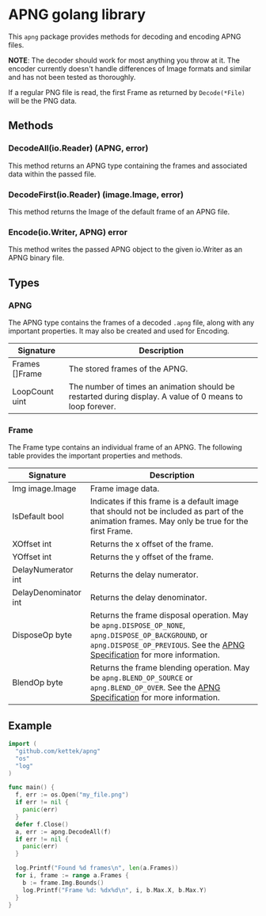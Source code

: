# APNG golang library
This `apng` package provides methods for decoding and encoding APNG files.

**NOTE**: The decoder should work for most anything you throw at it. The encoder currently doesn't handle differences of Image formats and similar and has not been tested as thoroughly.

If a regular PNG file is read, the first Frame as returned by `Decode(*File)` will be the PNG data.

## Methods
### DecodeAll(io.Reader) (APNG, error)
This method returns an APNG type containing the frames and associated data within the passed file.

### DecodeFirst(io.Reader) (image.Image, error)
This method returns the Image of the default frame of an APNG file.

### Encode(io.Writer, APNG) error
This method writes the passed APNG object to the given io.Writer as an APNG binary file.

## Types
### APNG
The APNG type contains the frames of a decoded `.apng` file, along with any important properties. It may also be created and used for Encoding.

| Signature                 | Description                   |
|---------------------------|-------------------------------|
| Frames []Frame            | The stored frames of the APNG.|
| LoopCount uint            | The number of times an animation should be restarted during display. A value of 0 means to loop forever.   |

### Frame
The Frame type contains an individual frame of an APNG. The following table provides the important properties and methods.

| Signature                 | Description      |
|---------------------------|------------------|
| Img image.Image           | Frame image data. |
| IsDefault bool            | Indicates if this frame is a default image that should not be included as part of the animation frames. May only be true for the first Frame. |
| XOffset int               | Returns the x offset of the frame. |
| YOffset int               | Returns the y offset of the frame. |
| DelayNumerator int        | Returns the delay numerator.       |
| DelayDenominator int      | Returns the delay denominator.     |
| DisposeOp byte           | Returns the frame disposal operation. May be `apng.DISPOSE_OP_NONE`, `apng.DISPOSE_OP_BACKGROUND`, or `apng.DISPOSE_OP_PREVIOUS`. See the [APNG Specification](https://wiki.mozilla.org/APNG_Specification#.60fcTL.60:_The_Frame_Control_Chunk) for more information. |
| BlendOp byte              | Returns the frame blending operation. May be `apng.BLEND_OP_SOURCE` or `apng.BLEND_OP_OVER`. See the [APNG Specification](https://wiki.mozilla.org/APNG_Specification#.60fcTL.60:_The_Frame_Control_Chunk) for more information. |

## Example
```go
import (
  "github.com/kettek/apng"
  "os"
  "log"
)

func main() {
  f, err := os.Open("my_file.png")
  if err != nil {
    panic(err)
  }
  defer f.Close()
  a, err := apng.DecodeAll(f)
  if err != nil {
    panic(err)
  }

  log.Printf("Found %d frames\n", len(a.Frames))
  for i, frame := range a.Frames {
    b := frame.Img.Bounds()
    log.Printf("Frame %d: %dx%d\n", i, b.Max.X, b.Max.Y)
  }
}

```
